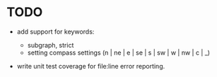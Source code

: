 # TODO

- add support for keywords:
    - subgraph, strict
    - setting compass settings (n | ne | e | se | s | sw | w | nw | c | _)

- write unit test coverage for file:line error reporting.

